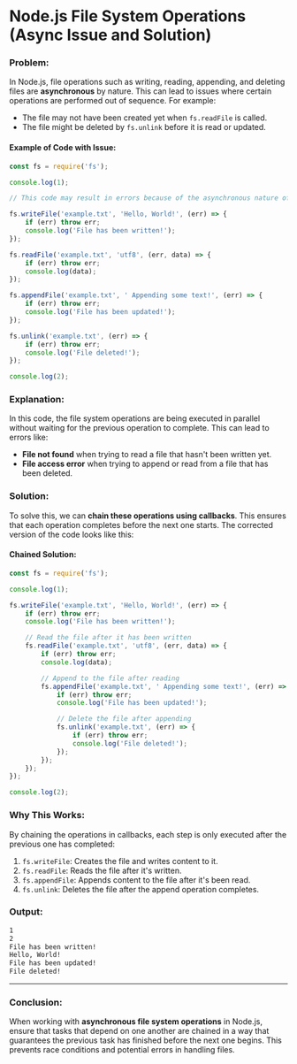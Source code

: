 # Node.js File System Operations (Async Issue and Solution)

### Problem:
In Node.js, file operations such as writing, reading, appending, and deleting files are **asynchronous** by nature. This can lead to issues where certain operations are performed out of sequence. For example:
- The file may not have been created yet when `fs.readFile` is called.
- The file might be deleted by `fs.unlink` before it is read or updated.

#### Example of Code with Issue:
```js
const fs = require('fs');

console.log(1);

// This code may result in errors because of the asynchronous nature of file operations

fs.writeFile('example.txt', 'Hello, World!', (err) => {
    if (err) throw err;
    console.log('File has been written!');
});

fs.readFile('example.txt', 'utf8', (err, data) => {
    if (err) throw err;
    console.log(data);
});

fs.appendFile('example.txt', ' Appending some text!', (err) => {
    if (err) throw err;
    console.log('File has been updated!');
});

fs.unlink('example.txt', (err) => {
    if (err) throw err;
    console.log('File deleted!');
});

console.log(2);
```

### Explanation:
In this code, the file system operations are being executed in parallel without waiting for the previous operation to complete. This can lead to errors like:
- **File not found** when trying to read a file that hasn't been written yet.
- **File access error** when trying to append or read from a file that has been deleted.

### Solution:
To solve this, we can **chain these operations using callbacks**. This ensures that each operation completes before the next one starts. The corrected version of the code looks like this:

#### Chained Solution:
```js
const fs = require('fs');

console.log(1);

fs.writeFile('example.txt', 'Hello, World!', (err) => {
    if (err) throw err;
    console.log('File has been written!');

    // Read the file after it has been written
    fs.readFile('example.txt', 'utf8', (err, data) => {
        if (err) throw err;
        console.log(data);

        // Append to the file after reading
        fs.appendFile('example.txt', ' Appending some text!', (err) => {
            if (err) throw err;
            console.log('File has been updated!');

            // Delete the file after appending
            fs.unlink('example.txt', (err) => {
                if (err) throw err;
                console.log('File deleted!');
            });
        });
    });
});

console.log(2);
```

### Why This Works:
By chaining the operations in callbacks, each step is only executed after the previous one has completed:
1. `fs.writeFile`: Creates the file and writes content to it.
2. `fs.readFile`: Reads the file after it's written.
3. `fs.appendFile`: Appends content to the file after it's been read.
4. `fs.unlink`: Deletes the file after the append operation completes.

### Output:
```bash
1
2
File has been written!
Hello, World!
File has been updated!
File deleted!
```

---

### Conclusion:
When working with **asynchronous file system operations** in Node.js, ensure that tasks that depend on one another are chained in a way that guarantees the previous task has finished before the next one begins. This prevents race conditions and potential errors in handling files.